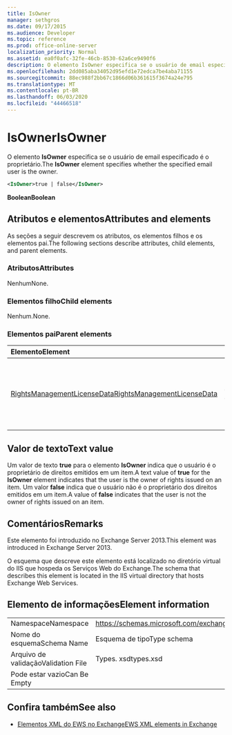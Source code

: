```yaml
---
title: IsOwner
manager: sethgros
ms.date: 09/17/2015
ms.audience: Developer
ms.topic: reference
ms.prod: office-online-server
localization_priority: Normal
ms.assetid: ea0f0afc-32fe-46cb-8530-62a6ce9490f6
description: O elemento IsOwner especifica se o usuário de email especificado é o proprietário.
ms.openlocfilehash: 2dd085aba34052d95efd1e72edca7be4aba71155
ms.sourcegitcommit: 88ec988f2bb67c1866d06b361615f3674a24e795
ms.translationtype: MT
ms.contentlocale: pt-BR
ms.lasthandoff: 06/03/2020
ms.locfileid: "44466518"
---
```

# <a name="isowner"></a><span data-ttu-id="7be44-103">IsOwner</span><span class="sxs-lookup"><span data-stu-id="7be44-103">IsOwner</span></span>

<span data-ttu-id="7be44-104">O elemento **IsOwner** especifica se o usuário de email especificado é o proprietário.</span><span class="sxs-lookup"><span data-stu-id="7be44-104">The **IsOwner** element specifies whether the specified email user is the owner.</span></span> 
  
```XML
<IsOwner>true | false</IsOwner>
```

 <span data-ttu-id="7be44-105">**Boolean**</span><span class="sxs-lookup"><span data-stu-id="7be44-105">**Boolean**</span></span>
## <a name="attributes-and-elements"></a><span data-ttu-id="7be44-106">Atributos e elementos</span><span class="sxs-lookup"><span data-stu-id="7be44-106">Attributes and elements</span></span>

<span data-ttu-id="7be44-107">As seções a seguir descrevem os atributos, os elementos filhos e os elementos pai.</span><span class="sxs-lookup"><span data-stu-id="7be44-107">The following sections describe attributes, child elements, and parent elements.</span></span>
  
### <a name="attributes"></a><span data-ttu-id="7be44-108">Atributos</span><span class="sxs-lookup"><span data-stu-id="7be44-108">Attributes</span></span>

<span data-ttu-id="7be44-109">Nenhum</span><span class="sxs-lookup"><span data-stu-id="7be44-109">None.</span></span>
  
### <a name="child-elements"></a><span data-ttu-id="7be44-110">Elementos filho</span><span class="sxs-lookup"><span data-stu-id="7be44-110">Child elements</span></span>

<span data-ttu-id="7be44-111">Nenhum.</span><span class="sxs-lookup"><span data-stu-id="7be44-111">None.</span></span>
  
### <a name="parent-elements"></a><span data-ttu-id="7be44-112">Elementos pai</span><span class="sxs-lookup"><span data-stu-id="7be44-112">Parent elements</span></span>

|<span data-ttu-id="7be44-113">**Elemento**</span><span class="sxs-lookup"><span data-stu-id="7be44-113">**Element**</span></span>|<span data-ttu-id="7be44-114">**Descrição**</span><span class="sxs-lookup"><span data-stu-id="7be44-114">**Description**</span></span>|
|:-----|:-----|
|[<span data-ttu-id="7be44-115">RightsManagementLicenseData</span><span class="sxs-lookup"><span data-stu-id="7be44-115">RightsManagementLicenseData</span></span>](rightsmanagementlicensedata.md) <br/> |<span data-ttu-id="7be44-116">Especifica informações sobre a licença de gerenciamento de direitos.</span><span class="sxs-lookup"><span data-stu-id="7be44-116">Specifies information about the rights management license.</span></span>  <br/> |
   
## <a name="text-value"></a><span data-ttu-id="7be44-117">Valor de texto</span><span class="sxs-lookup"><span data-stu-id="7be44-117">Text value</span></span>

<span data-ttu-id="7be44-118">Um valor de texto **true** para o elemento **IsOwner** indica que o usuário é o proprietário de direitos emitidos em um item.</span><span class="sxs-lookup"><span data-stu-id="7be44-118">A text value of **true** for the **IsOwner** element indicates that the user is the owner of rights issued on an item.</span></span> <span data-ttu-id="7be44-119">Um valor **false** indica que o usuário não é o proprietário dos direitos emitidos em um item.</span><span class="sxs-lookup"><span data-stu-id="7be44-119">A value of **false** indicates that the user is not the owner of rights issued on an item.</span></span> 
  
## <a name="remarks"></a><span data-ttu-id="7be44-120">Comentários</span><span class="sxs-lookup"><span data-stu-id="7be44-120">Remarks</span></span>

<span data-ttu-id="7be44-121">Este elemento foi introduzido no Exchange Server 2013.</span><span class="sxs-lookup"><span data-stu-id="7be44-121">This element was introduced in Exchange Server 2013.</span></span>
  
<span data-ttu-id="7be44-122">O esquema que descreve este elemento está localizado no diretório virtual do IIS que hospeda os Serviços Web do Exchange.</span><span class="sxs-lookup"><span data-stu-id="7be44-122">The schema that describes this element is located in the IIS virtual directory that hosts Exchange Web Services.</span></span>
  
## <a name="element-information"></a><span data-ttu-id="7be44-123">Elemento de informações</span><span class="sxs-lookup"><span data-stu-id="7be44-123">Element information</span></span>

|||
|:-----|:-----|
|<span data-ttu-id="7be44-124">Namespace</span><span class="sxs-lookup"><span data-stu-id="7be44-124">Namespace</span></span>  <br/> |https://schemas.microsoft.com/exchange/services/2006/types  <br/> |
|<span data-ttu-id="7be44-125">Nome do esquema</span><span class="sxs-lookup"><span data-stu-id="7be44-125">Schema Name</span></span>  <br/> |<span data-ttu-id="7be44-126">Esquema de tipo</span><span class="sxs-lookup"><span data-stu-id="7be44-126">Type schema</span></span>  <br/> |
|<span data-ttu-id="7be44-127">Arquivo de validação</span><span class="sxs-lookup"><span data-stu-id="7be44-127">Validation File</span></span>  <br/> |<span data-ttu-id="7be44-128">Types. xsd</span><span class="sxs-lookup"><span data-stu-id="7be44-128">types.xsd</span></span>  <br/> |
|<span data-ttu-id="7be44-129">Pode estar vazio</span><span class="sxs-lookup"><span data-stu-id="7be44-129">Can Be Empty</span></span>  <br/> ||
   
## <a name="see-also"></a><span data-ttu-id="7be44-130">Confira também</span><span class="sxs-lookup"><span data-stu-id="7be44-130">See also</span></span>



- [<span data-ttu-id="7be44-131">Elementos XML do EWS no Exchange</span><span class="sxs-lookup"><span data-stu-id="7be44-131">EWS XML elements in Exchange</span></span>](ews-xml-elements-in-exchange.md)

